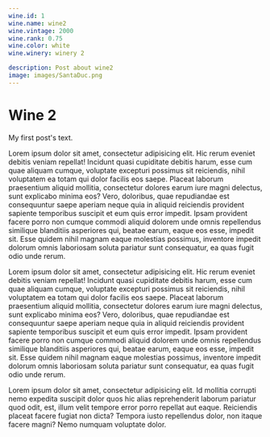 ```yaml
---
wine.id: 1
wine.name: wine2
wine.vintage: 2000
wine.rank: 0.75
wine.color: white
wine.winery: winery 2

description: Post about wine2
image: images/SantaDuc.png
---
```


# Wine 2

My first post's text.

Lorem ipsum dolor sit amet, consectetur adipisicing elit. Hic rerum eveniet debitis veniam repellat! Incidunt quasi cupiditate debitis harum, esse cum quae aliquam cumque, voluptate excepturi possimus sit reiciendis, nihil voluptatem ea totam qui dolor facilis eos saepe. Placeat laborum praesentium aliquid mollitia, consectetur dolores earum iure magni delectus, sunt explicabo minima eos? Vero, doloribus, quae repudiandae est consequuntur saepe aperiam neque quia in aliquid reiciendis provident sapiente temporibus suscipit et eum quis error impedit. Ipsam provident facere porro non cumque commodi aliquid dolorem unde omnis repellendus similique blanditiis asperiores qui, beatae earum, eaque eos esse, impedit sit. Esse quidem nihil magnam eaque molestias possimus, inventore impedit dolorum omnis laboriosam soluta pariatur sunt consequatur, ea quas fugit odio unde rerum.

Lorem ipsum dolor sit amet, consectetur adipisicing elit. Hic rerum eveniet debitis veniam repellat! Incidunt quasi cupiditate debitis harum, esse cum quae aliquam cumque, voluptate excepturi possimus sit reiciendis, nihil voluptatem ea totam qui dolor facilis eos saepe. Placeat laborum praesentium aliquid mollitia, consectetur dolores earum iure magni delectus, sunt explicabo minima eos? Vero, doloribus, quae repudiandae est consequuntur saepe aperiam neque quia in aliquid reiciendis provident sapiente temporibus suscipit et eum quis error impedit. Ipsam provident facere porro non cumque commodi aliquid dolorem unde omnis repellendus similique blanditiis asperiores qui, beatae earum, eaque eos esse, impedit sit. Esse quidem nihil magnam eaque molestias possimus, inventore impedit dolorum omnis laboriosam soluta pariatur sunt consequatur, ea quas fugit odio unde rerum.

Lorem ipsum dolor sit amet, consectetur adipisicing elit. Id mollitia corrupti nemo expedita suscipit dolor quos hic alias reprehenderit laborum pariatur quod odit, est, illum velit tempore error porro repellat aut eaque. Reiciendis placeat facere fugiat non dicta? Tempora iusto repellendus dolor, non itaque facere magni? Nemo numquam voluptate dolor.
